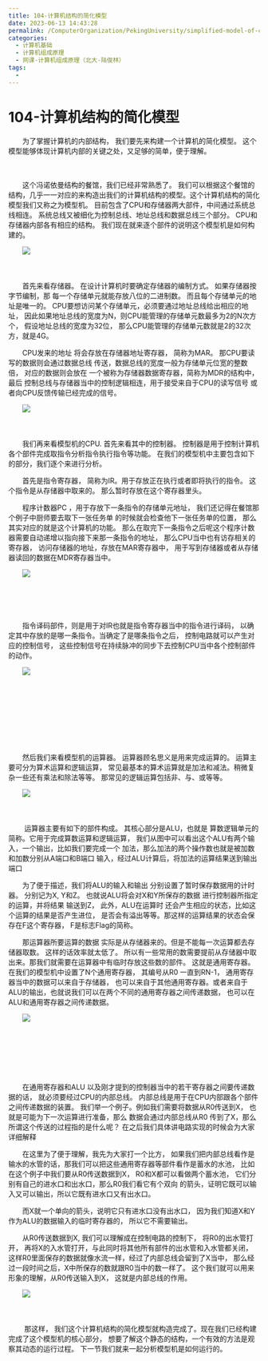 ```yaml
---
title: 104-计算机结构的简化模型
date: 2023-06-13 14:43:28
permalink: /ComputerOrganization/PekingUniversity/simplified-model-of-computer-structure
categories:
  - 计算机基础
  - 计算机组成原理
  - 网课-计算机组成原理（北大-陆俊林）
tags:
  - 
---
```

# 104-计算机结构的简化模型

　　为了掌握计算机的内部结构， 我们要先来构建一个计算机的简化模型。 这个模型能够体现计算机内部的关键之处，又足够的简单，便于理解。 
<!-- more -->
　　‍

　　这个冯诺依曼结构的餐馆，我们已经非常熟悉了。 我们可以根据这个餐馆的结构，几乎一一对应的来构造出我们的计算机结构的模型。这个计算机结构的简化模型我们又称之为模型机。 目前包含了CPU和存储器两大部件，中间通过系统总线相连。 系统总线又被细化为控制总线、地址总线和数据总线三个部分。 CPU和存储器内部各有相应的结构。 我们现在就来逐个部件的说明这个模型机是如何构建的。 

　　![](https://image.peterjxl.com/blog/image-20220918075407-607eq7j.png)

　　‍

　　首先来看存储器。 在设计计算机时要确定存储器的编制方式。 如果存储器按字节编制，那 每一个存储单元就能存放八位的二进制数。 而且每个存储单元的地址是唯一的。 CPU要想访问某个存储单元，必须要通过地址总线给出相应的地址， 因此如果地址总线的宽度为N，则CPU能管理的存储单元数最多为2的N次方个， 假设地址总线的宽度为32位， 那么CPU能管理的存储单元数就是2的32次方，就是4G。

　　CPU发来的地址 将会存放在存储器地址寄存器， 简称为MAR。 那CPU要读写的数据则会通过数据总线 传送，数据总线的宽度一般为存储单元位宽的整数倍， 对应的数据则会放在 一个被称为存储器数据寄存器，简称为MDR的结构中，最后 控制总线与存储器当中的控制逻辑相连，用于接受来自于CPU的读写信号 或者向CPU反馈传输已经完成的信号。

　　![](https://image.peterjxl.com/blog/image-20220918075550-2w2wfw4.png)

　　‍

　　我们再来看模型机的CPU. 首先来看其中的控制器。 控制器是用于控制计算机各个部件完成取指令分析指令执行指令等功能。 在我们的模型机中主要包含如下的部分，我们逐个来进行分析。 

　　首先是指令寄存器， 简称为IR。用于存放正在执行或者即将执行的指令。 这个指令是从存储器中取来的。 那么暂时存放在这个寄存器里头。

　　程序计数器PC ，用于存放下一条指令的存储单元地址， 我们还记得在餐馆那个例子中厨师要去取下一张任务单 的时候就会检查他下一张任务单的位置， 那么其实对应的就是这个计算机的功能。 那么在取完下一条指令之后呢这个程序计数器需要自动递增以指向接下来那一条指令的地址， 那么CPU当中也有访存相关的寄存器， 访问存储器的地址，存放在MAR寄存器中， 用于写到存储器或者从存储器读回的数据在MDR寄存器当中。

　　![](https://image.peterjxl.com/blog/image-20220918080402-zz9mxj1.png)

　　‍

　　‍

　　指令译码部件，则是用于对IR也就是指令寄存器当中的指令进行译码， 以确定其中存放的是哪一条指令。当确定了是哪条指令之后， 控制电路就可以产生对应的控制信号， 这些控制信号在持续脉冲的同步下去控制CPU当中各个控制部件的动作。  

　　![](https://image.peterjxl.com/blog/image-20220918080455-ytvfeh9.png)

　　‍

　　‍

　　‍

　　‍

　　然后我们来看模型机的运算器。 运算器顾名思义是用来完成运算的。 运算主要可分为算术运算和逻辑运算， 常见最基本的算术运算就是加法和减法。稍微复杂一些还有乘法和除法等等。 那常见的逻辑运算包括非、与、或等等。

　　![](https://image.peterjxl.com/blog/image-20220918080536-hohfcec.png)

　　‍

　　 运算器主要有如下的部件构成。 其核心部分是ALU，也就是 算数逻辑单元的简称。它用于完成算数运算和逻辑运算， 我们从图中可以看出这个ALU有两个输入，一个输出，比如我们要完成一个 加法，那么加法的两个操作数也就是被加数和加数分别从A端口和B端口 输入，经过ALU计算后，将加法的运算结果送到输出端口

　　为了便于描述，我们将ALU的输入和输出 分别设置了暂时保存数据用的计时器。 分别记为X, Y和Z。 也就说ALU将会对X和Y所保存的数据 进行控制器所指定的运算，并将结果 输送到Z， 此外，ALU在运算时 还会产生相应的状态，比如这个运算的结果是否产生进位， 是否会有溢出等等。那这样的运算结果的状态会保存在F这个寄存器， F是标志Flag的简称。 

　　那运算器所要运算的数据 实际是从存储器来的。但是不能每一次运算都去存储器取数。 这样的话效率就太低了。 所以有一些常用的数需要提前从存储器中取出来。那我们就需要在运算器中有临时存放这些数的部件。 这就是通用寄存器。在我们的模型机中设置了N个通用寄存器， 其编号从R0 一直到RN-1， 通用寄存器当中的数据可以来自于存储器， 也可以来自于其他通用寄存器。或者来自于ALU的输出，也就说我们可以在两个不同的通用寄存器之间传递数据， 也可以在ALU和通用寄存器之间传递数据。

　　![](https://image.peterjxl.com/blog/image-20220918080837-qv19vsm.png)

　　‍

　　‍

　　‍

　　在通用寄存器和ALU 以及刚才提到的控制器当中的若干寄存器之间要传递数据的话， 就必须要经过CPU的内部总线。 内部总线是用于在CPU内部跟各个部件之间传递数据的装置。 我们举一个例子。例如我们需要将数据从R0传送到X， 也就是可能为下一次运算进行准备，那么 数据会通过内部总线从R0 传到了X，那么所谓这个传送的过程指的是什么呢？ 在之后我们具体讲电路实现的时候会为大家详细解释

　　在这里为了便于理解，我先为大家打一个比方， 如果我们把内部总线看作是输水的水管的话，那我们可以把这些通用寄存器等部件看作是蓄水的水池， 比如在这个例子中我们要从R0传送数据到X， R0和X都可以看做两个蓄水池， 它们分别有自己的进水口和出水口，那么R0我们看它有个双向 的箭头，证明它既可以输入又可以输出，所以它既有进水口又有出水口。

　　而X就一个单向的箭头，说明它只有进水口没有出水口， 因为我们知道X和Y作为ALU的数据输入的临时寄存器的， 所以它不需要输出。

　　从R0传送数据到X, 我们可以理解成在控制电路的控制下， 将R0的出水管打开， 再将X的入水管打开，与此同时将其他所有部件的出水管和入水管都关闭， 这样R0里面保存的数据就像水流一样，经过了内部总线会留到了X当中， 那么经过一段时间之后，X中所保存的数就跟R0当中的数一样了。 这个我们就可以用来形象的理解，从R0传送输入到X， 这就是内部总线的作用。

　　![](https://image.peterjxl.com/blog/image-20220918081057-yhd31fo.png)

　　‍

　　 那这样， 我们这个计算机结构的简化模型就构造完成了。现在我们已经构建完成了这个模型机的核心部分， 想要了解这个静态的结构，一个有效的方法是观察其动态的运行过程。 下一节我们就来一起分析模型机是如何运行的。

　　‍
